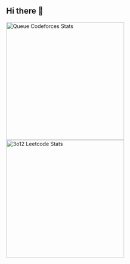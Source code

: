 ## Hi there 👋

<span>
<a href="https://codeforces.com/profile/tihskar">
<img height="316" src="https://codeforces-readme-stats.vercel.app/api/card?username=rakshit2611&theme=github_dark&disable_animations=false&show_icons=true&force_username=true" alt="Queue Codeforces Stats"/>
</a>
<a href="https://leetcode.com/u/rakshit2611/">
<img height="316" src="https://leetcard.jacoblin.cool/Rakshit2611?theme=dark&font=Concert%20One&ext=activity" alt="3o12 Leetcode Stats"/>
</a>
</a>
</span>

<!--
**rakshitzz/rakshitzz** is a ✨ _special_ ✨ repository because its `README.md` (this file) appears on your GitHub profile.

Here are some ideas to get you started:

- 🔭 I’m currently working on ...
- 🌱 I’m currently learning ...
- 👯 I’m looking to collaborate on ...
- 🤔 I’m looking for help with ...
- 💬 Ask me about ...
- 📫 How to reach me: ...
- 😄 Pronouns: ...
- ⚡ Fun fact: ...
-->
